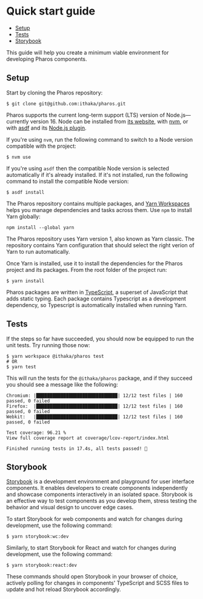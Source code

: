 # Quick start guide

<!-- toc -->

- [Setup](#setup)
- [Tests](#tests)
- [Storybook](#storybook)

<!-- tocstop -->

This guide will help you create a minimum viable environment for developing Pharos components.

## Setup

Start by cloning the Pharos repository:

```shell
$ git clone git@github.com:ithaka/pharos.git
```

Pharos supports the current long-term support (LTS) version of Node.js—currently version 16. Node can be installed from [its website](https://nodejs.org/en/), with [nvm](https://github.com/nvm-sh/nvm#install--update-script), or with [asdf](https://asdf-vm.com/) and its [Node.js plugin](https://github.com/asdf-vm/asdf-nodejs).

If you're using `nvm`, run the following command to switch to a Node version compatible with the project:

```shell
$ nvm use
```

If you're using `asdf` then the compatible Node version is selected automatically if it's already installed. If it's not installed, run the following command to install the compatible Node version:

```shell
$ asdf install
```

The Pharos repository contains multiple packages, and [Yarn Workspaces](https://classic.yarnpkg.com/en/docs/workspaces/) helps you manage dependencies and tasks across them. Use `npm` to install Yarn globally:

```shell
npm install --global yarn
```

The Pharos repository uses Yarn version 1, also known as Yarn classic. The repository contains Yarn configuration that should select the right verion of Yarn to run automatically.

Once Yarn is installed, use it to install the dependencies for the Pharos project and its packages. From the root folder of the project run:

```shell
$ yarn install
```

Pharos packages are written in [TypeScript](https://www.typescriptlang.org/), a superset of JavaScript that adds static typing. Each package contains Typescript as a development dependency, so Typescript is automatically installed when running Yarn.

## Tests

If the steps so far have succeeded, you should now be equipped to run the unit tests. Try running those now:

```shell
$ yarn workspace @ithaka/pharos test
# OR
$ yarn test
```

This will run the tests for the `@ithaka/pharos` package, and if they succeed you should see a message like the following:

```
Chromium: |██████████████████████████████| 12/12 test files | 160 passed, 0 failed
Firefox:  |██████████████████████████████| 12/12 test files | 160 passed, 0 failed
Webkit:   |██████████████████████████████| 12/12 test files | 160 passed, 0 failed

Test coverage: 96.21 %
View full coverage report at coverage/lcov-report/index.html

Finished running tests in 17.4s, all tests passed! 🎉
```

## Storybook

[Storybook](https://storybook.js.org) is a development environment and playground for user interface components. It enables developers to create components independently and showcase components interactively in an isolated space. Storybook is an effective way to test components as you develop them, stress testing the behavior and visual design to uncover edge cases.

To start Storybook for web components and watch for changes during development, use the following command:

```shell
$ yarn storybook:wc:dev
```

Similarly, to start Storybook for React and watch for changes during development, use the following command:

```shell
$ yarn storybook:react:dev
```

These commands should open Storybook in your browser of choice, actively polling for changes in components' TypeScript and SCSS files to update and hot reload Storybook accordingly.
